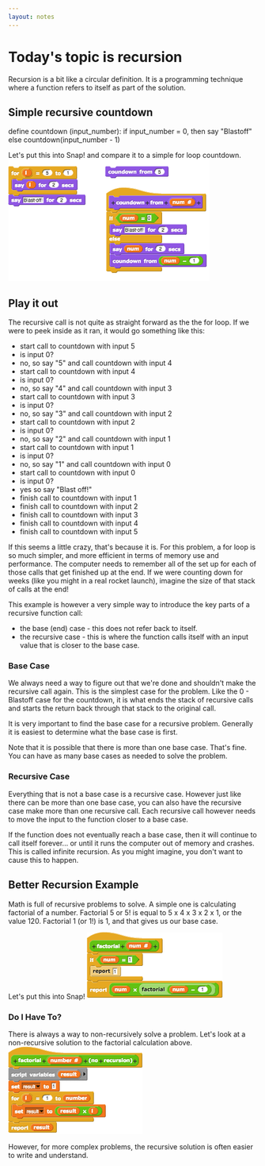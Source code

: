 ```yaml
---
layout: notes
---
```


# Today's topic is recursion
Recursion is a bit like a circular definition.  It is a programming technique where a function refers to itself as part of the solution.


## Simple recursive countdown

define countdown (input_number):
  if input_number = 0, then say "Blastoff"
  else countdown(input_number - 1)

Let's put this into Snap! and compare it to a simple for loop countdown.
<img src="../assets/images/recursion/countdown.png" alt="Compare a for loop and recursive countdown.">


## Play it out
The recursive call is not quite as straight forward as the the for loop.  If we were to peek inside as it ran, it would go something like this:

- start call to countdown with input 5
- is input 0?  
- no, so say "5" and call countdown with input 4
- start call to countdown with input 4
- is input 0?  
- no, so say "4" and call countdown with input 3
- start call to countdown with input 3
- is input 0?  
- no, so say "3" and call countdown with input 2
- start call to countdown with input 2
- is input 0?  
- no, so say "2" and call countdown with input 1
- start call to countdown with input 1
- is input 0?
- no, so say "1" and call countdown with input 0
- start call to countdown with input 0
- is input 0?
- yes so say "Blast off!"
- finish call to countdown with input 1
- finish call to countdown with input 2
- finish call to countdown with input 3
- finish call to countdown with input 4
- finish call to countdown with input 5

If this seems a little crazy, that's because it is.  For this problem, a for loop is so much simpler, and more efficient in terms of memory use and performance.  The computer needs to remember all of the set up for each of those calls that get finished up at the end.  If we were counting down for weeks (like you might in a real rocket launch), imagine the size of that stack of calls at the end!

This example is however a very simple way to introduce the key parts of a recursive function call:

- the base (end) case - this does not refer back to itself.  
- the recursive case - this is where the function calls itself with an input value that is closer to the base case.

### Base Case

We always need a way to figure out that we're done and shouldn't make the recursive call again. This is the simplest case for the problem.  Like the 0 - Blastoff case for the countdown, it is what ends the stack of recursive calls and starts the return back through that stack to the original call.

It is very important to find the base case for a recursive problem.  Generally it is easiest to determine what the base case is first.

Note that it is possible that there is more than one base case.  That's fine.  You can have as many base cases as needed to solve the problem.

### Recursive Case
Everything that is not a base case is a recursive case.  However just like there can be more than one base case, you can also have the recursive case make more than one recursive call.  Each recursive call however needs to move the input to the function closer to a base case.

If the function does not eventually reach a base case, then it will continue to call itself forever... or until it runs the computer out of memory and crashes.  This is called infinite recursion.  As you might imagine, you don't want to cause this to happen.

## Better Recursion Example
Math is full of recursive problems to solve.  A simple one is calculating factorial of a number.  Factorial 5 or 5! is equal to 5 x 4 x 3 x 2 x 1, or the value 120.  Factorial 1 (or 1!) is 1, and that gives us our base case.

Let's put this into Snap!
<img src="../assets/images/recursion/factorial.png" alt="Recursive factorial block.">

### Do I Have To?
There is always a way to non-recursively solve a problem.  Let's look at a non-recursive solution to the factorial calculation above.
<img src="../assets/images/recursion/factorial-nonrecursive.png" alt="Non-recursive factorial block.">

However, for more complex problems, the recursive solution is often easier to write and understand.

